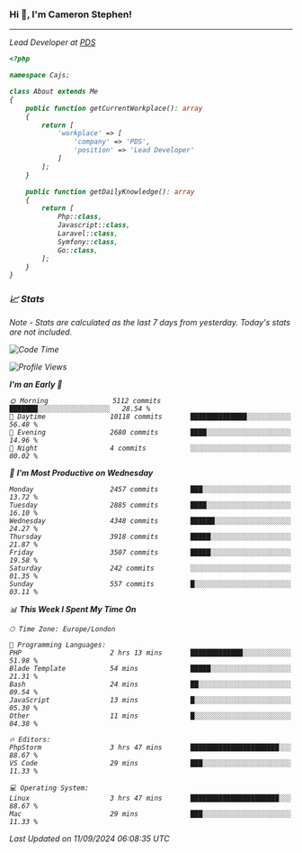### Hi 👋, I'm Cameron Stephen!
<hr>
<p><em>Lead Developer at <a href="https://prindatasolutions.co.uk">PDS</a></p>


```php
<?php

namespace Cajs;

class About extends Me
{
    public function getCurrentWorkplace(): array
    {
        return [
            'workplace' => [
                'company' => 'PDS',
                'position' => 'Lead Developer'
            ]
        ];
    }

    public function getDailyKnowledge(): array
    {
        return [
            Php::class,
            Javascript::class,
            Laravel::class,
            Symfony::class,
            Go::class,
        ];
    }
}
```

### 📈 Stats
<p><em>Note - Stats are calculated as the last 7 days from yesterday. Today's stats are not included.</em></p>


<!--START_SECTION:waka-->
![Code Time](http://img.shields.io/badge/Code%20Time-3%2C935%20hrs%2012%20mins-blue)

![Profile Views](http://img.shields.io/badge/Profile%20Views-0-blue)

**I'm an Early 🐤** 

```text
🌞 Morning                5112 commits        ███████░░░░░░░░░░░░░░░░░░   28.54 % 
🌆 Daytime                10118 commits       ██████████████░░░░░░░░░░░   56.48 % 
🌃 Evening                2680 commits        ████░░░░░░░░░░░░░░░░░░░░░   14.96 % 
🌙 Night                  4 commits           ░░░░░░░░░░░░░░░░░░░░░░░░░   00.02 % 
```
📅 **I'm Most Productive on Wednesday** 

```text
Monday                   2457 commits        ███░░░░░░░░░░░░░░░░░░░░░░   13.72 % 
Tuesday                  2885 commits        ████░░░░░░░░░░░░░░░░░░░░░   16.10 % 
Wednesday                4348 commits        ██████░░░░░░░░░░░░░░░░░░░   24.27 % 
Thursday                 3918 commits        █████░░░░░░░░░░░░░░░░░░░░   21.87 % 
Friday                   3507 commits        █████░░░░░░░░░░░░░░░░░░░░   19.58 % 
Saturday                 242 commits         ░░░░░░░░░░░░░░░░░░░░░░░░░   01.35 % 
Sunday                   557 commits         █░░░░░░░░░░░░░░░░░░░░░░░░   03.11 % 
```


📊 **This Week I Spent My Time On** 

```text
🕑︎ Time Zone: Europe/London

💬 Programming Languages: 
PHP                      2 hrs 13 mins       █████████████░░░░░░░░░░░░   51.98 % 
Blade Template           54 mins             █████░░░░░░░░░░░░░░░░░░░░   21.31 % 
Bash                     24 mins             ██░░░░░░░░░░░░░░░░░░░░░░░   09.54 % 
JavaScript               13 mins             █░░░░░░░░░░░░░░░░░░░░░░░░   05.30 % 
Other                    11 mins             █░░░░░░░░░░░░░░░░░░░░░░░░   04.38 % 

🔥 Editors: 
PhpStorm                 3 hrs 47 mins       ██████████████████████░░░   88.67 % 
VS Code                  29 mins             ███░░░░░░░░░░░░░░░░░░░░░░   11.33 % 

💻 Operating System: 
Linux                    3 hrs 47 mins       ██████████████████████░░░   88.67 % 
Mac                      29 mins             ███░░░░░░░░░░░░░░░░░░░░░░   11.33 % 
```


 Last Updated on 11/09/2024 06:08:35 UTC
<!--END_SECTION:waka-->
